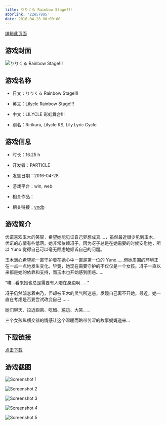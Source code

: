 ```yaml
---
title: りりくる Rainbow Stage!!!
abbrlink: '22e57885'
date: 2016-04-28 00:00:00
---
```

[编辑此页面](https://github.com/ACG-3/ADV3-source/blob/main/source/_posts/games/%E3%82%8A%E3%82%8A%E3%81%8F%E3%82%8B%20Rainbow%20Stage%21%21%21.md)

## 游戏封面

![りりくる Rainbow Stage!!!](https%3A//pan.timero.xyz/onedrive/img_lib_001/%E3%82%8A%E3%82%8A%E3%81%8F%E3%82%8B%20Rainbow%20Stage%21%21%21_cover.avif)


## 游戏名称

- 日文：りりくる Rainbow Stage!!!
- 英文：Lilycle Rainbow Stage!!!
- 中文：LILYCLE 彩虹舞台!!!

- 别名：Ririkuru, Lilycle RS, Lily Lyric Cycle


## 游戏信息

- 时长：16.25 h
- 开发者：PARTICLE
- 发售日期：2016-04-28
- 游戏平台：win, web
- 相关作品：

- 相关链接：[vndb](https://vndb.org/v18057)


## 游戏简介

优诺喜欢玉木的笑容，希望她能见证自己梦想成真....，虽然最近很少见到玉木，优诺的心情有些低落。她非常依赖冴子，因为冴子总是在她需要的时候安慰她，所以 Yuno 觉得自己可以毫无顾虑地倾诉自己的问题。

玉木满心希望能一直守护着在她心中一直是第一位的 Yuno......但她周围的环境正在一点一点地发生变化。毕竟，她现在需要守护的不仅仅是一个女孩。冴子一直以来都是她的依靠和支持，而玉木也开始感到困惑......

"唉...看来她也总是需要有人陪在身边啊......"

冴子仍然暗恋着由乃，但却被玉木的灵气所迷惑，发现自己离不开她。最近，她一直在考虑是否要尝试改变自己......

她们聊天、拉近距离、吃醋、尴尬、大笑......

三个女孩纵横交错的情感让这个温暖而略带苦涩的故事娓娓道来...




## 下载链接

[点击下载](https://pan.timero.xyz/onedrive/adv_lib_001/%E3%82%8A%E3%82%8A%E3%81%8F%E3%82%8B%20Rainbow%20Stage%21%21%21)


## 游戏截图


![Screenshot 1](https%3A//pan.timero.xyz/onedrive/img_lib_001/%E3%82%8A%E3%82%8A%E3%81%8F%E3%82%8B%20Rainbow%20Stage%21%21%21_Screenshot_1.avif)

![Screenshot 2](https%3A//pan.timero.xyz/onedrive/img_lib_001/%E3%82%8A%E3%82%8A%E3%81%8F%E3%82%8B%20Rainbow%20Stage%21%21%21_Screenshot_2.avif)

![Screenshot 3](https%3A//pan.timero.xyz/onedrive/img_lib_001/%E3%82%8A%E3%82%8A%E3%81%8F%E3%82%8B%20Rainbow%20Stage%21%21%21_Screenshot_3.avif)

![Screenshot 4](https%3A//pan.timero.xyz/onedrive/img_lib_001/%E3%82%8A%E3%82%8A%E3%81%8F%E3%82%8B%20Rainbow%20Stage%21%21%21_Screenshot_4.avif)

![Screenshot 5](https%3A//pan.timero.xyz/onedrive/img_lib_001/%E3%82%8A%E3%82%8A%E3%81%8F%E3%82%8B%20Rainbow%20Stage%21%21%21_Screenshot_5.avif)

